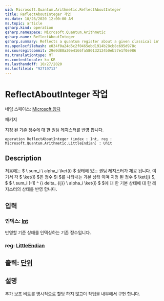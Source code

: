 ```yaml
---
uid: Microsoft.Quantum.Arithmetic.ReflectAboutInteger
title: ReflectAboutInteger 작업
ms.date: 10/26/2020 12:00:00 AM
ms.topic: article
qsharp.kind: operation
qsharp.namespace: Microsoft.Quantum.Arithmetic
qsharp.name: ReflectAboutInteger
qsharp.summary: Reflects a quantum register about a given classical integer.
ms.openlocfilehash: e034f0a24d5c2f0465ebd1914b28cb8c695d978c
ms.sourcegitcommit: 29e0d88a30e4166fa580132124b0eb57e1f0e986
ms.translationtype: MT
ms.contentlocale: ko-KR
ms.lasthandoff: 10/27/2020
ms.locfileid: "92719713"
---
```

# <a name="reflectaboutinteger-operation"></a>ReflectAboutInteger 작업

네임 스페이스: [Microsoft 양자](xref:Microsoft.Quantum.Arithmetic)

패키지 [](https://nuget.org/packages/)


지정 된 기존 정수에 대 한 퀀텀 레지스터를 반영 합니다.

```qsharp
operation ReflectAboutInteger (index : Int, reg : Microsoft.Quantum.Arithmetic.LittleEndian) : Unit
```


## <a name="description"></a>Description

처음에는 $ \ sum_i \ alpha_i \ket{i} $ 상태에 있는 퀀텀 레지스터가 제공 됩니다. 여기서 각 $ \ket{i} $은 정수 $i $를 나타내는 기본 상태 이며 지정 된 정수 $ \ket{j} $, $ $ \ sum_i (-1) ^ {\ delta_ {ij}} \ alpha_i \ket{i} $ $에 대 한 기본 상태에 대 한 레지스터의 상태를 반영 합니다.

## <a name="input"></a>입력

### <a name="index--int"></a>인덱스: [Int](xref:microsoft.quantum.lang-ref.int)

반영할 기준 상태를 인덱싱하는 기존 정수입니다.


### <a name="reg--littleendian"></a>reg: [LittleEndian](xref:Microsoft.Quantum.Arithmetic.LittleEndian)





## <a name="output--unit"></a>출력: [단위](xref:microsoft.quantum.lang-ref.unit)



## <a name="remarks"></a>설명

추가 보조 비트를 명시적으로 할당 하지 않고이 작업을 내부에서 구현 합니다.